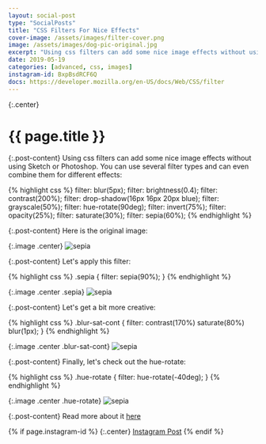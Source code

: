 ```yaml
---
layout: social-post
type: "SocialPosts"
title: "CSS Filters For Nice Effects"
cover-image: /assets/images/filter-cover.png
image: /assets/images/dog-pic-original.jpg
excerpt: "Using css filters can add some nice image effects without using Sketch or Photoshop."
date: 2019-05-19
categories: [advanced, css, images]
instagram-id: BxpBsdRCF6Q
docs: https://developer.mozilla.org/en-US/docs/Web/CSS/filter
---
```

{:.center}
# {{ page.title }}

{:.post-content}
Using css filters can add some nice image effects without using Sketch or Photoshop.
You can use several filter types and can even combine them for different
effects:

{% highlight css %}
filter: blur(5px);
filter: brightness(0.4);
filter: contrast(200%);
filter: drop-shadow(16px 16px 20px blue);
filter: grayscale(50%);
filter: hue-rotate(90deg);
filter: invert(75%);
filter: opacity(25%);
filter: saturate(30%);
filter: sepia(60%);
{% endhighlight %}

{:.post-content}
Here is the original image:

{:.image .center}
![sepia]({{page.image}})

{:.post-content}
Let's apply this filter:

{% highlight css %}
.sepia {
    filter: sepia(90%);
}
{% endhighlight %}
<style>
.sepia {
    filter: sepia(90%);
}
</style>

{:.image .center .sepia}
![sepia]({{page.image}})

{:.post-content}
Let's get a bit more creative:

{% highlight css %}
.blur-sat-cont {
    filter: contrast(170%) saturate(80%) blur(1px);
}
{% endhighlight %}
<style>
.blur-sat-cont {
    filter: contrast(170%) saturate(80%) blur(1px);
}
</style>

{:.image .center .blur-sat-cont}
![sepia]({{page.image}})

{:.post-content}
Finally, let's check out the hue-rotate:

{% highlight css %}
.hue-rotate {
    filter: hue-rotate(-40deg);
}
{% endhighlight %}
<style>
.hue-rotate {
    filter: hue-rotate(-40deg);
}
</style>

{:.image .center .hue-rotate}
![sepia]({{page.image}})

{:.post-content}
Read more about it <a href="{{page.docs}}" target="_blank">here</a>

{% if page.instagram-id %}
{:.center}
<a class="insta-link" href="https://www.instagram.com/p/{{page.instagram-id}}" target="_blank">Instagram Post</a>
{% endif %}

